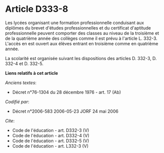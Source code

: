 # Article D333-8

Les lycées organisant une formation professionnelle conduisant aux diplômes du brevet d'études professionnelles et du
certificat d'aptitude professionnelle peuvent comporter des classes au niveau de la troisième et de la quatrième année des
collèges comme il est prévu à l'article L. 332-3. L'accès en est ouvert aux élèves entrant en troisième comme en quatrième
année.

La scolarité est organisée suivant les dispositions des articles D. 332-3, D. 332-4 et D. 332-5.

**Liens relatifs à cet article**

_Anciens textes_:

  - Décret n°76-1304 du 28 décembre 1976 - art. 17 (Ab)

_Codifié par_:

  - Décret n°2006-583 2006-05-23 JORF 24 mai 2006

_Cite_:

  - Code de l'éducation - art. D332-3 (V)
  - Code de l'éducation - art. D332-4 (V)
  - Code de l'éducation - art. D332-5 (V)
  - Code de l'éducation - art. L332-3 (V)
